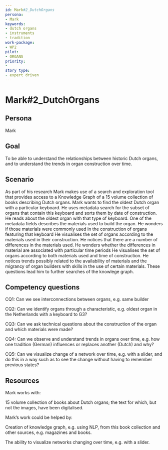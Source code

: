 ```yaml
---
id: Mark#2_DutchOrgans
persona: 
- Mark
keywords: 
- dutch organs
- instruments
- tradition
work-package:
- WP2
pilot:
- ORGANS
priority:
- 
story type:
- expert driven
---
```


# Mark#2_DutchOrgans

## Persona

Mark

## Goal

To be able to understand the relationships between historic Dutch organs, and to understand the trends in organ construction over time.

## Scenario

As part of his research Mark makes use of a search and exploration tool that provides access to a Knowledge Graph of a 15 volume collection of books describing Dutch organs.
Mark wants to find the oldest Dutch organ with a particular keyboard. He uses metadata search for the subset of organs that contain this keyboard and sorts them by date of construction. He reads about the oldest organ with that type of keyboard. One of the metadata fields describes the materials used to build the organ. He wonders if those materials were commonly used in the construction of organs featuring that keyboard	He visualises the set of organs according to the materials used in their construction. He notices that there are a number of differences in the materials used. He wonders whether the differences in material are associated with particular time periods	He visualises the set of organs according to both materials used and time of construction. He notices trends possibly related to the availability of materials and the migrancy of organ builders with skills in the use of certain materials. These questions lead him to further searches of the knowlege graph.

## Competency questions

CQ1: Can we see interconnections between organs, e.g. same builder

CQ2: Can we identify organs through a characteristic, e.g. oldest organ in the Netherlands with a keyboard to G3?

CQ3: Can we ask technical questions about the construction of the organ and which materials were made?

CQ4: Can we observe and understand trends in organs over time, e.g. how one tradition (German) influences or replaces another (Dutch) and why?

CQ5: Can we visualize change of a network over time, e.g. with a slider, and do this in a way such as to see the change without having to remember previous states?

## Resources

Mark works with:

15 volume collection of books about Dutch organs; the text for which, but not the images, have been digitalised.

Mark’s work could be helped by:

Creation of knowledge graph, e.g. using NLP, from this book collection and other sources, e.g. magazines and books.

The ability to visualize networks changing over time, e.g. with a slider.

